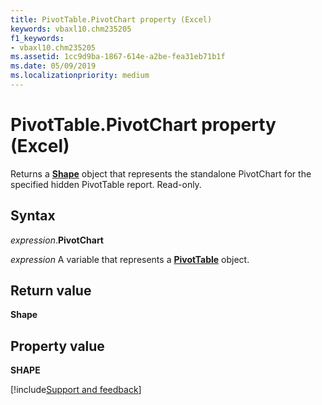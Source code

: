 ```yaml
---
title: PivotTable.PivotChart property (Excel)
keywords: vbaxl10.chm235205
f1_keywords:
- vbaxl10.chm235205
ms.assetid: 1cc9d9ba-1867-614e-a2be-fea31eb71b1f
ms.date: 05/09/2019
ms.localizationpriority: medium
---
```



# PivotTable.PivotChart property (Excel)

Returns a **[Shape](Excel.Shape.md)** object that represents the standalone PivotChart for the specified hidden PivotTable report. Read-only.


## Syntax

_expression_.**PivotChart**

_expression_ A variable that represents a **[PivotTable](Excel.PivotTable.md)** object.


## Return value

**Shape**


## Property value

**SHAPE**




[!include[Support and feedback](~/includes/feedback-boilerplate.md)]